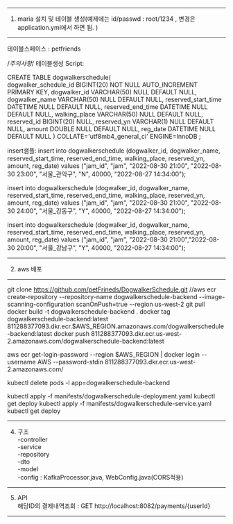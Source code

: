 ---------------------------------------------------
1. maria 설치 및 테이블 생성(예제에는 id/passwd : root/1234 , 변경은 application.yml에서 하면 됨. )
---------------------------------------------------
테이블스페이스 : petfriends


/*주의사항*/
테이블생성 Script: 

CREATE TABLE  dogwalkerschedule(   
    dogwalker_schedule_id BIGINT(20) NOT NULL AUTO_INCREMENT PRIMARY KEY, 
    dogwalker_id VARCHAR(50) NULL DEFAULT NULL,
    dogwalker_name VARCHAR(50) NULL DEFAULT NULL,
    reserved_start_time DATETIME NULL DEFAULT NULL,
    reserved_end_time DATETIME NULL DEFAULT NULL,
    walking_place VARCHAR(50) NULL DEFAULT NULL,
    reserved_id BIGINT(20) NULL,
    reserved_yn VARCHAR(1) NULL DEFAULT NULL,
    amount DOUBLE NULL DEFAULT NULL,
    reg_date DATETIME NULL DEFAULT NULL
 ) COLLATE='utf8mb4_general_ci' ENGINE=InnoDB ;  

insert샘플: 
insert into dogwalkerschedule (dogwalker_id, dogwalker_name, reserved_start_time, reserved_end_time, walking_place, reserved_yn, amount, reg_date) 
values ("jam_id", "jam",  "2022-08-30 21:00", "2022-08-30 23:00", "서울_관악구", "N", 40000, "2022-08-27 14:34:00");


insert into dogwalkerschedule (dogwalker_id, dogwalker_name, reserved_start_time, reserved_end_time, walking_place, reserved_yn, amount, reg_date)
values ("jam_id", "jam",  "2022-08-30 21:00", "2022-08-30 24:00", "서울_강동구", "Y", 40000, "2022-08-27 14:34:00");

insert into dogwalkerschedule (dogwalker_id, dogwalker_name, reserved_start_time, reserved_end_time, walking_place, reserved_yn, amount, reg_date)
values ("jam_id", "jam", "2022-08-30 21:00","2022-08-30 20:00",  "서울_강남구", "Y", 40000, "2022-08-27 14:34:00");

---------------------------------------------------  
2. aws 배포 
---------------------------------------------------  
git clone https://github.com/petFrineds/DogwalkerSchedule.git 
//aws ecr create-repository --repository-name dogwalkerschedule-backend --image-scanning-configuration scanOnPush=true --region us-west-2
git pull
docker build -t dogwalkerschedule-backend .
docker tag dogwalkerschedule-backend:latest 811288377093.dkr.ecr.$AWS_REGION.amazonaws.com/dogwalkerschedule-backend:latest
docker push 811288377093.dkr.ecr.us-west-2.amazonaws.com/dogwalkerschedule-backend:latest

aws ecr get-login-password --region $AWS_REGION | docker login --username AWS --password-stdin 811288377093.dkr.ecr.us-west-2.amazonaws.com/

kubectl delete pods -l app=dogwalkerschedule-backend

kubectl apply -f manifests/dogwalkerschedule-deployment.yaml
kubectl get deploy
kubectl apply -f manifests/dogwalkerschedule-service.yaml
kubectl get deploy

--------------------------------------------------  
4. 구조  
   -controller  
   -service  
   -repository  
   -dto  
   -model  
   -config : KafkaProcessor.java, WebConfig.java(CORS적용)  
--------------------------------------------------  
5. API  
   해당ID의 결제내역조회 : GET http://localhost:8082/payments/{userId}   
--------------------------------------------------  
